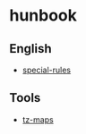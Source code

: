 # hunbook

## English

* [special-rules](http://wmh.github.io/hunbook/english/special-rules.html)

## Tools

* [tz-maps](http://wmh.github.io/hunbook/tools/tz-maps.html)
